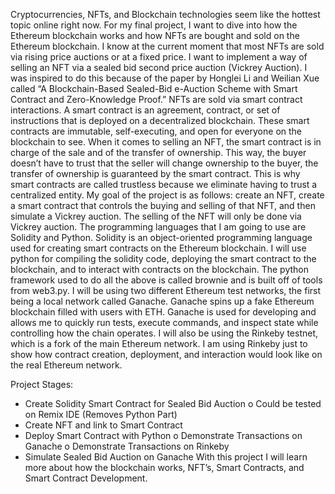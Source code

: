 Cryptocurrencies, NFTs, and Blockchain technologies seem like the hottest topic online right now. For my final project, I want to dive into how the Ethereum blockchain works and how NFTs are bought and sold on the Ethereum blockchain. I know at the current moment that most NFTs are sold via rising price auctions or at a fixed price. I want to implement a way of selling an NFT via a sealed bid second price auction (Vickrey Auction). I was inspired to do this because of the paper by Honglei Li and Weilian Xue called “A Blockchain-Based Sealed-Bid e-Auction Scheme with Smart Contract and Zero-Knowledge Proof.” NFTs are sold via smart contract interactions. A smart contract is an agreement, contract, or set of instructions that is deployed on a decentralized blockchain. These smart contracts are immutable, self-executing, and open for everyone on the blockchain to see. When it comes to selling an NFT, the smart contract is in charge of the sale and of the transfer of ownership. This way, the buyer doesn’t have to trust that the seller will change ownership to the buyer, the transfer of ownership is guaranteed by the smart contract. This is why smart contracts are called trustless because we eliminate having to trust a centralized entity. 
	My goal of the project is as follows: create an NFT, create a smart contract that controls the buying and selling of that NFT, and then simulate a Vickrey auction. The selling of the NFT will only be done via Vickrey auction. The programming languages that I am going to use are Solidity and Python. Solidity is an object-oriented programming language used for creating smart contracts on the Ethereum blockchain. I will use python for compiling the solidity code, deploying the smart contract to the blockchain, and to interact with contracts on the blockchain. The python framework used to do all the above is called brownie and is built off of tools from web3.py. I will be using two different Ethereum test networks, the first being a local network called Ganache. Ganache spins up a fake Ethereum blockchain filled with users with ETH. Ganache is used for developing and allows me to quickly run tests, execute commands, and inspect state while controlling how the chain operates. I will also be using the Rinkeby testnet, which is a fork of the main Ethereum network. I am using Rinkeby just to show how contract creation, deployment, and interaction would look like on the real Ethereum network. 

Project Stages: 
-	Create Solidity Smart Contract for Sealed Bid Auction 
o	Could be tested on Remix IDE (Removes Python Part) 
-	Create NFT and link to Smart Contract 
-	Deploy Smart Contract with Python 
o	Demonstrate Transactions on Ganache 
o	Demonstrate Transactions on Rinkeby 
-	Simulate Sealed Bid Auction on Ganache 
With this project I will learn more about how the blockchain works, NFT’s, Smart Contracts, and Smart Contract Development. 
